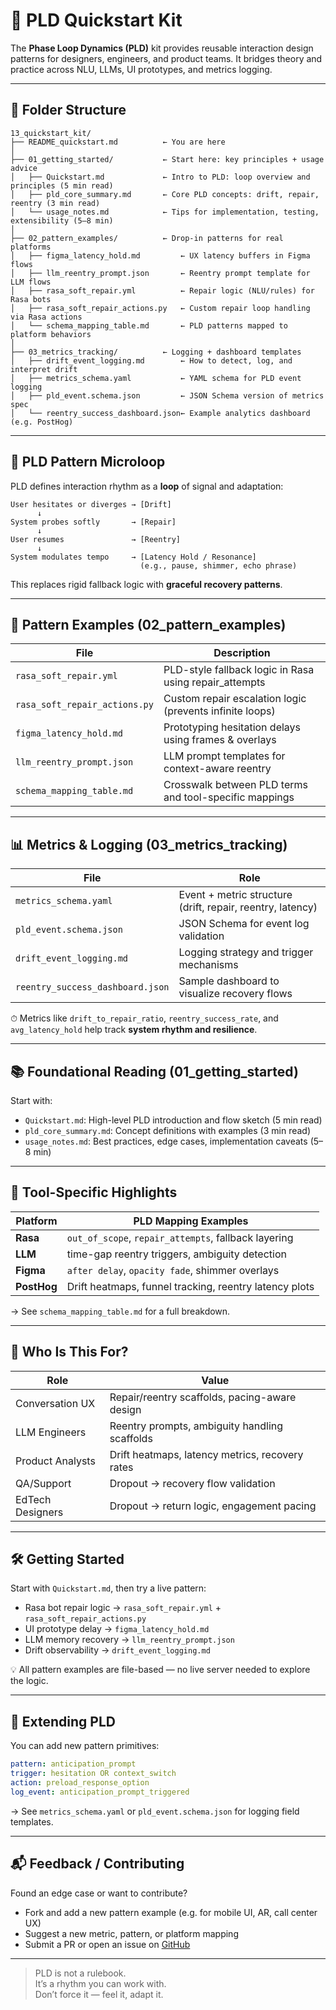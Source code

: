 # 🚀 PLD Quickstart Kit

The **Phase Loop Dynamics (PLD)** kit provides reusable interaction design patterns for designers, engineers, and product teams. It bridges theory and practice across NLU, LLMs, UI prototypes, and metrics logging.

---

## 📁 Folder Structure

```
13_quickstart_kit/
├── README_quickstart.md          ← You are here
│
├── 01_getting_started/           ← Start here: key principles + usage advice
│   ├── Quickstart.md             ← Intro to PLD: loop overview and principles (5 min read)
│   ├── pld_core_summary.md       ← Core PLD concepts: drift, repair, reentry (3 min read)
│   └── usage_notes.md            ← Tips for implementation, testing, extensibility (5–8 min)
│
├── 02_pattern_examples/          ← Drop-in patterns for real platforms
│   ├── figma_latency_hold.md         ← UX latency buffers in Figma flows
│   ├── llm_reentry_prompt.json       ← Reentry prompt template for LLM flows
│   ├── rasa_soft_repair.yml          ← Repair logic (NLU/rules) for Rasa bots
│   ├── rasa_soft_repair_actions.py   ← Custom repair loop handling via Rasa actions
│   └── schema_mapping_table.md       ← PLD patterns mapped to platform behaviors
│
├── 03_metrics_tracking/          ← Logging + dashboard templates
│   ├── drift_event_logging.md        ← How to detect, log, and interpret drift
│   ├── metrics_schema.yaml           ← YAML schema for PLD event logging
│   ├── pld_event.schema.json         ← JSON Schema version of metrics spec
│   └── reentry_success_dashboard.json← Example analytics dashboard (e.g. PostHog)
```

---

## 🔁 PLD Pattern Microloop

PLD defines interaction rhythm as a **loop** of signal and adaptation:

```
User hesitates or diverges → [Drift]
      ↓
System probes softly       → [Repair]
      ↓
User resumes               → [Reentry]
      ↓
System modulates tempo     → [Latency Hold / Resonance]
                             (e.g., pause, shimmer, echo phrase)
```

This replaces rigid fallback logic with **graceful recovery patterns**.

---

## 🧪 Pattern Examples (02_pattern_examples)

| File                         | Description                                              |
|------------------------------|----------------------------------------------------------|
| `rasa_soft_repair.yml`       | PLD-style fallback logic in Rasa using repair_attempts   |
| `rasa_soft_repair_actions.py`| Custom repair escalation logic (prevents infinite loops) |
| `figma_latency_hold.md`      | Prototyping hesitation delays using frames & overlays    |
| `llm_reentry_prompt.json`    | LLM prompt templates for context-aware reentry           |
| `schema_mapping_table.md`    | Crosswalk between PLD terms and tool-specific mappings   |

---

## 📊 Metrics & Logging (03_metrics_tracking)

| File                          | Role                                                        |
|-------------------------------|-------------------------------------------------------------|
| `metrics_schema.yaml`         | Event + metric structure (drift, repair, reentry, latency)  |
| `pld_event.schema.json`       | JSON Schema for event log validation                        |
| `drift_event_logging.md`      | Logging strategy and trigger mechanisms                     |
| `reentry_success_dashboard.json` | Sample dashboard to visualize recovery flows              |

⏱ Metrics like `drift_to_repair_ratio`, `reentry_success_rate`, and `avg_latency_hold` help track **system rhythm and resilience**.

---

## 📚 Foundational Reading (01_getting_started)

Start with:

- `Quickstart.md`: High-level PLD introduction and flow sketch (5 min read)
- `pld_core_summary.md`: Concept definitions with examples (3 min read)
- `usage_notes.md`: Best practices, edge cases, implementation caveats (5–8 min)

---

## 🔗 Tool-Specific Highlights

| Platform     | PLD Mapping Examples                                 |
|--------------|------------------------------------------------------|
| **Rasa**     | `out_of_scope`, `repair_attempts`, fallback layering |
| **LLM**      | time-gap reentry triggers, ambiguity detection       |
| **Figma**    | `after delay`, `opacity fade`, shimmer overlays      |
| **PostHog**  | Drift heatmaps, funnel tracking, reentry latency plots |

→ See `schema_mapping_table.md` for a full breakdown.

---

## 🧠 Who Is This For?

| Role            | Value                                               |
|------------------|----------------------------------------------------|
| Conversation UX  | Repair/reentry scaffolds, pacing-aware design      |
| LLM Engineers    | Reentry prompts, ambiguity handling scaffolds      |
| Product Analysts | Drift heatmaps, latency metrics, recovery rates    |
| QA/Support       | Dropout → recovery flow validation                  |
| EdTech Designers | Dropout → return logic, engagement pacing          |

---

## 🛠 Getting Started

Start with `Quickstart.md`, then try a live pattern:

- Rasa bot repair logic → `rasa_soft_repair.yml` + `rasa_soft_repair_actions.py`
- UI prototype delay → `figma_latency_hold.md`
- LLM memory recovery → `llm_reentry_prompt.json`
- Drift observability → `drift_event_logging.md`

💡 All pattern examples are file-based — no live server needed to explore the logic.

---

## 🧩 Extending PLD

You can add new pattern primitives:

```yaml
pattern: anticipation_prompt
trigger: hesitation OR context_switch
action: preload_response_option
log_event: anticipation_prompt_triggered
```

→ See `metrics_schema.yaml` or `pld_event.schema.json` for logging field templates.

---

## 📬 Feedback / Contributing

Found an edge case or want to contribute?

- Fork and add a new pattern example (e.g. for mobile UI, AR, call center UX)
- Suggest a new metric, pattern, or platform mapping
- Submit a PR or open an issue on [GitHub](https://github.com/kiyoshisasano-DeepZenSpace)

---

> PLD is not a rulebook.  
> It’s a rhythm you can work with.  
> Don’t force it — feel it, adapt it.
